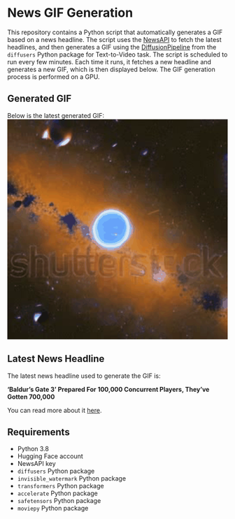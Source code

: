 # News GIF Generation
This repository contains a Python script that automatically generates a GIF based on a news headline. The script uses the [NewsAPI](https://newsapi.org/) to fetch the latest headlines, and then generates a GIF using the [DiffusionPipeline](https://github.com/huggingface/diffusers) from the `diffusers` Python package for Text-to-Video task.
The script is scheduled to run every few minutes. Each time it runs, it fetches a new headline and generates a new GIF, which is then displayed below. The GIF generation process is performed on a GPU.

## Generated GIF
Below is the latest generated GIF:
![Generated GIF](output.gif?raw=true&v=1691426257)

## Latest News Headline
The latest news headline used to generate the GIF is:

**‘Baldur’s Gate 3’ Prepared For 100,000 Concurrent Players, They’ve Gotten 700,000**

You can read more about it [here](https://www.forbes.com/sites/paultassi/2023/08/06/baldurs-gate-3-prepared-for-100000-concurrent-players-theyve-gotten-700000/).

## Requirements
- Python 3.8
- Hugging Face account
- NewsAPI key
- `diffusers` Python package
- `invisible_watermark` Python package
- `transformers` Python package
- `accelerate` Python package
- `safetensors` Python package
- `moviepy` Python package
